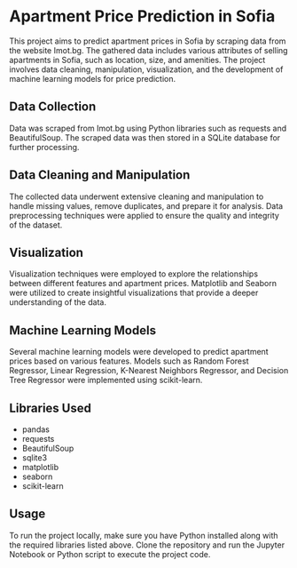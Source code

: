 # Apartment Price Prediction in Sofia

This project aims to predict apartment prices in Sofia by scraping data from the website Imot.bg. The gathered data includes various attributes of selling apartments in Sofia, such as location, size, and amenities. The project involves data cleaning, manipulation, visualization, and the development of machine learning models for price prediction.

## Data Collection

Data was scraped from Imot.bg using Python libraries such as requests and BeautifulSoup. The scraped data was then stored in a SQLite database for further processing.

## Data Cleaning and Manipulation

The collected data underwent extensive cleaning and manipulation to handle missing values, remove duplicates, and prepare it for analysis. Data preprocessing techniques were applied to ensure the quality and integrity of the dataset.

## Visualization

Visualization techniques were employed to explore the relationships between different features and apartment prices. Matplotlib and Seaborn were utilized to create insightful visualizations that provide a deeper understanding of the data.

## Machine Learning Models

Several machine learning models were developed to predict apartment prices based on various features. Models such as Random Forest Regressor, Linear Regression, K-Nearest Neighbors Regressor, and Decision Tree Regressor were implemented using scikit-learn.

## Libraries Used

- pandas
- requests
- BeautifulSoup
- sqlite3
- matplotlib
- seaborn
- scikit-learn

## Usage

To run the project locally, make sure you have Python installed along with the required libraries listed above. Clone the repository and run the Jupyter Notebook or Python script to execute the project code.

